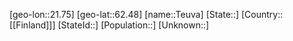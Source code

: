 ﻿---
location: [62.48,21.75]
type: City
tags:
- geo/City


SpocWebEntityId: 34838
isDeleted: false
confidential: public

---
[geo-lon::21.75]
[geo-lat::62.48]
[name::Teuva]
[State::]
[Country::[[Finland]]]
[StateId::]
[Population::]
[Unknown::]

